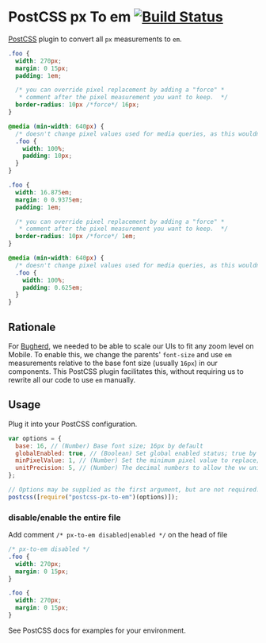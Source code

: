 # PostCSS px To em [![Build Status][ci-img]][ci]

[PostCSS] plugin to convert all `px` measurements to `em`.

```css
.foo {
  width: 270px;
  margin: 0 15px;
  padding: 1em;

  /* you can override pixel replacement by adding a "force" *
   * comment after the pixel measurement you want to keep.  */
  border-radius: 10px /*force*/ 16px;
}

@media (min-width: 640px) {
  /* doesn't change pixel values used for media queries, as this wouldn't work properly */
  .foo {
    width: 100%;
    padding: 10px;
  }
}
```

```css
.foo {
  width: 16.875em;
  margin: 0 0.9375em;
  padding: 1em;

  /* you can override pixel replacement by adding a "force" *
   * comment after the pixel measurement you want to keep.  */
  border-radius: 10px /*force*/ 1em;
}

@media (min-width: 640px) {
  /* doesn't change pixel values used for media queries, as this wouldn't work properly */
  .foo {
    width: 100%;
    padding: 0.625em;
  }
}
```

## Rationale

For [Bugherd], we needed to be able to scale our UIs to fit any zoom level on Mobile. To enable this, we change the parents' `font-size` and use `em` measurements relative to the base font size (usually `16px`) in our components. This PostCSS plugin facilitates this, without requiring us to rewrite all our code to use `em` manually.

## Usage

Plug it into your PostCSS configuration.

```js
var options = {
  base: 16, // (Number) Base font size; 16px by default
  globalEnabled: true, // (Boolean) Set global enabled status; true by default
  minPixelValue: 1, // (Number) Set the minimum pixel value to replace; 1px by default
  unitPrecision: 5, // (Number) The decimal numbers to allow the vw units to grow to; 5 by default
};

// Options may be supplied as the first argument, but are not required.
postcss([require("postcss-px-to-em")(options)]);
```

### disable/enable the entire file

Add comment `/* px-to-em disabled|enabled */` on the head of file

```css
/* px-to-em disabled */
.foo {
  width: 270px;
  margin: 0 15px;
}
```

```css
.foo {
  width: 270px;
  margin: 0 15px;
}
```

See PostCSS docs for examples for your environment.

[bugherd]: https://macropod.com/bugherd
[postcss]: https://github.com/postcss/postcss
[ci-img]: https://travis-ci.org/macropodhq/postcss-px-to-em.svg
[ci]: https://travis-ci.org/macropodhq/postcss-px-to-em
